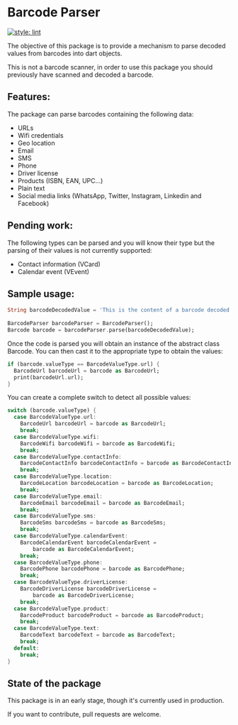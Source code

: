 # Barcode Parser

[![style: lint](https://img.shields.io/badge/style-lint-4BC0F5.svg)](https://pub.dev/packages/lint)

The objective of this package is to provide a mechanism to parse decoded values from barcodes into dart objects.

This is not a barcode scanner, in order to use this package you should previously have scanned and decoded a barcode.

## Features:

The package can parse barcodes containing the following data:

- URLs
- Wifi credentials
- Geo location
- Email
- SMS
- Phone
- Driver license
- Products (ISBN, EAN, UPC...)
- Plain text
- Social media links (WhatsApp, Twitter, Instagram, Linkedin and Facebook)

## Pending work:

The following types can be parsed and you will know their type but the parsing of their values is not currently supported:

- Contact information (VCard)
- Calendar event (VEvent)

## Sample usage:

```dart
String barcodeDecodedValue = 'This is the content of a barcode decoded to a String.';
    
BarcodeParser barcodeParser = BarcodeParser();
Barcode barcode = barcodeParser.parse(barcodeDecodedValue);
```

Once the code is parsed you will obtain an instance of the abstract class Barcode. You can then cast it to the appropriate type to obtain the values:

```dart
if (barcode.valueType == BarcodeValueType.url) {
  BarcodeUrl barcodeUrl = barcode as BarcodeUrl;
  print(barcodeUrl.url);
}
```

You can create a complete switch to detect all possible values:

```dart
switch (barcode.valueType) {
  case BarcodeValueType.url:
    BarcodeUrl barcodeUrl = barcode as BarcodeUrl;
    break;
  case BarcodeValueType.wifi:
    BarcodeWifi barcodeWifi = barcode as BarcodeWifi;
    break;
  case BarcodeValueType.contactInfo:
    BarcodeContactInfo barcodeContactInfo = barcode as BarcodeContactInfo;
    break;
  case BarcodeValueType.location:
    BarcodeLocation barcodeLocation = barcode as BarcodeLocation;
    break;
  case BarcodeValueType.email:
    BarcodeEmail barcodeEmail = barcode as BarcodeEmail;
    break;
  case BarcodeValueType.sms:
    BarcodeSms barcodeSms = barcode as BarcodeSms;
    break;
  case BarcodeValueType.calendarEvent:
    BarcodeCalendarEvent barcodeCalendarEvent =
        barcode as BarcodeCalendarEvent;
    break;
  case BarcodeValueType.phone:
    BarcodePhone barcodePhone = barcode as BarcodePhone;
    break;
  case BarcodeValueType.driverLicense:
    BarcodeDriverLicense barcodeDriverLicense =
        barcode as BarcodeDriverLicense;
    break;
  case BarcodeValueType.product:
    BarcodeProduct barcodeProduct = barcode as BarcodeProduct;
    break;
  case BarcodeValueType.text:
    BarcodeText barcodeText = barcode as BarcodeText;
    break;
  default:
    break;
}
```

## State of the package

This package is in an early stage, though it's currently used in production.

If you want to contribute, pull requests are welcome.
